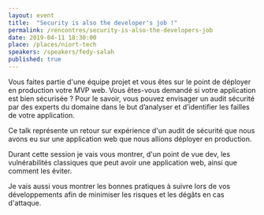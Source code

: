 ```yaml
---
layout: event
title:  "Security is also the developer's job !"
permalink: /rencontres/security-is-also-the-developers-job
date: 2019-04-11 18:30:00
place: /places/niort-tech
speakers: /speakers/fedy-salah
published: true
---
```


Vous faites partie d'une équipe projet et vous êtes sur le point de déployer en production votre MVP web. Vous êtes-vous demandé si votre application est bien sécurisée ?
Pour le savoir, vous pouvez envisager un audit sécurité par des experts du domaine dans le but d’analyser et d’identifier les failles de votre application.

Ce talk représente un retour sur expérience d'un audit de sécurité que nous avons eu sur une application web que nous allions déployer en production.

Durant cette session je vais vous montrer, d'un point de vue dev, les vulnérabilités classiques que peut avoir une application web, ainsi que comment les éviter.

Je vais aussi vous montrer les bonnes pratiques à suivre lors de vos développements afin de minimiser les risques et les dégâts en cas d'attaque.
